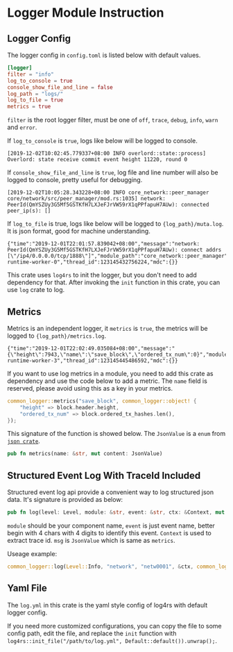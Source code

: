 # Logger Module Instruction

## Logger Config

The logger config in `config.toml` is listed below with default values.

```toml
[logger]
filter = "info"
log_to_console = true
console_show_file_and_line = false
log_path = "logs/"
log_to_file = true
metrics = true
```

`filter` is the root logger filter, must be one of `off`, `trace`, `debug`, `info`, `warn` and `error`.

If `log_to_console` is `true`, logs like below will be logged to console.

```
[2019-12-02T10:02:45.779337+08:00 INFO overlord::state::process] Overlord: state receive commit event height 11220, round 0
```

If `console_show_file_and_line` is `true`, log file and line number will also be logged to console, pretty useful for debugging.

```
[2019-12-02T10:05:28.343228+08:00 INFO core_network::peer_manager core/network/src/peer_manager/mod.rs:1035] network: PeerId(QmYSZUy3G5Mf5GSTKfH7LXJeFJrVW59rX1qPPfapuH7AUw): connected peer_ip(s): []
```

If `log_to_file` is true, logs like below will be logged to `{log_path}/muta.log`.
It is json format, good for machine understanding.

```
{"time":"2019-12-01T22:01:57.839042+08:00","message":"network: PeerId(QmYSZUy3G5Mf5GSTKfH7LXJeFJrVW59rX1qPPfapuH7AUw): connect addrs [\"/ip4/0.0.0.0/tcp/1888\"]","module_path":"core_network::peer_manager","file":"core/network/src/peer_manager/mod.rs","line":591,"level":"INFO","target":"core_network::peer_manager","thread":"tokio-runtime-worker-0","thread_id":123145432756224,"mdc":{}}
```

This crate uses `log4rs` to init the logger, but you don't need to add dependency for that. After invoking the `init` function in this crate, you can use `log` crate to log.

## Metrics

Metrics is an independent logger, it `metrics` is `true`, the metrics will be logged to `{log_path}/metrics.log`.

```
{"time":"2019-12-01T22:02:49.035084+08:00","message":"{\"height\":7943,\"name\":\"save_block\",\"ordered_tx_num\":0}","module_path":"common_logger","file":"common/logger/src/lib.rs","line":83,"level":"TRACE","target":"metrics","thread":"tokio-runtime-worker-3","thread_id":123145445486592,"mdc":{}}
```

If you want to use log metrics in a module, you need to add this crate as dependency and use the code below to add a metric. The `name` field is reserved, please avoid using this as a key in your metrics.

```rust
common_logger::metrics("save_block", common_logger::object! {
    "height" => block.header.height,
    "ordered_tx_num" => block.ordered_tx_hashes.len(),
});
```

This signature of the function is showed below. The `JsonValue` is a `enum` from [`json crate`](https://docs.rs/json/0.12.0/json/enum.JsonValue.html).

```rust
pub fn metrics(name: &str, mut content: JsonValue)
```

## Structured Event Log With TraceId Included

Structured event log api provide a convenient way to log structured json data. It's signature is provided as below:

```rust
pub fn log(level: Level, module: &str, event: &str, ctx: &Context, mut msg: JsonValue)
```

`module` should be your component name, `event` is just event name, better begin with 4 chars with 4 digits
to identify this event. `Context` is used to extract trace id. `msg` is `JsonValue` which is same as `metrics`.

Useage example:

```rust
common_logger::log(Level::Info, "network", "netw0001", &ctx, common_logger::json!({"music", "beautiful world"; "movie", "fury"}));
```

## Yaml File

The `log.yml` in this crate is the yaml style config of log4rs with default logger config.

If you need more customized configurations, you can copy the file to some config path, edit the file, and replace the `init` function with `log4rs::init_file("/path/to/log.yml", Default::default()).unwrap();`.
